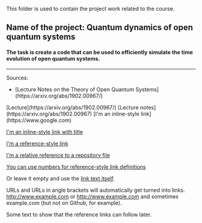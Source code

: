 This folder is used to contain the project work related to the course. 

## Name of the project: Quantum dynamics of open quantum systems

#### The task is create a code that can be used to efficiently simulate the time evolution of open quantum systems. 
___
Sources: 
<ul>
<li> [Lecture Notes on the Theory of Open Quantum Systems](https://arxiv.org/abs/1902.00967/) </li>
</ul>
[Lecture](https://arxiv.org/abs/1902.00967/)
[Lecture notes](https://arxiv.org/abs/1902.00967)
[I'm an inline-style link](https://www.google.com)

[I'm an inline-style link with title](https://arxiv.org/abs/1902.00967/)

[I'm a reference-style link][Arbitrary case-insensitive reference text]

[I'm a relative reference to a repository file](../blob/master/LICENSE)

[You can use numbers for reference-style link definitions][1]

Or leave it empty and use the [link text itself].

URLs and URLs in angle brackets will automatically get turned into links. 
http://www.example.com or <http://www.example.com> and sometimes 
example.com (but not on Github, for example).

Some text to show that the reference links can follow later.

[arbitrary case-insensitive reference text]: https://www.mozilla.org
[1]: http://slashdot.org
[link text itself]: http://www.reddit.com
